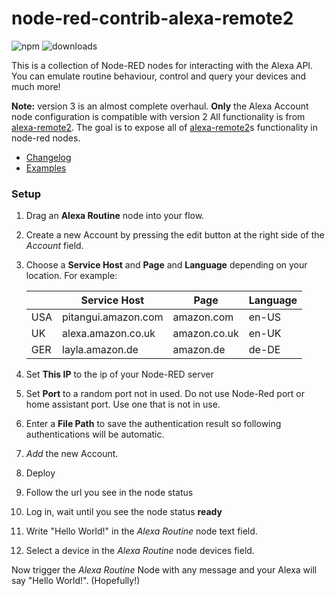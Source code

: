 # node-red-contrib-alexa-remote2

![npm](https://img.shields.io/npm/v/node-red-contrib-alexa-remote2.svg) ![downloads](https://img.shields.io/npm/dt/node-red-contrib-alexa-remote2.svg)

This is a collection of Node-RED nodes for interacting with the Alexa API.
You can emulate routine behaviour, control and query your devices and much more!


**Note:** version 3 is an almost complete overhaul. **Only** the Alexa Account node configuration is compatible with version 2
All functionality is from [alexa-remote2](https://www.npmjs.com/package/alexa-remote2).
The goal is to expose all of [alexa-remote2](https://www.npmjs.com/package/alexa-remote2)s functionality in node-red nodes.

 - [Changelog](CHANGELOG.md)
 - [Examples](examples.md)

### **Setup**
1. Drag an **Alexa Routine** node into your flow.
2. Create a new Account by pressing the edit button at the right side of the *Account* field.
3. Choose a **Service Host** and **Page** and **Language** depending on your location. For example:

   |     | Service Host        | Page         | Language |
   |-----|---------------------|--------------|----------|
   | USA | pitangui.amazon.com | amazon.com   | en-US    |
   | UK  | alexa.amazon.co.uk  | amazon.co.uk | en-UK    |
   | GER | layla.amazon.de     | amazon.de    | de-DE    |
   
4. Set **This IP** to the ip of your Node-RED server
5. Set **Port** to a random port not in used. Do not use Node-Red port or home assistant port. Use one that is not in use.
6. Enter a **File Path** to save the authentication result so following authentications will be 
automatic. 
7. *Add* the new Account.
8. Deploy
9. Follow the url you see in the node status
10. Log in, wait until you see the node status **ready**
11. Write "Hello World!" in the *Alexa Routine* node text field.
12. Select a device in the *Alexa Routine* node devices field.

Now trigger the *Alexa Routine* Node with any message and your Alexa will say "Hello World!". (Hopefully!)
